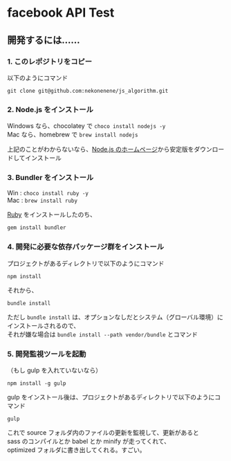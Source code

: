 # facebook API Test


## 開発するには……

### 1. このレポジトリをコピー

以下のようにコマンド
```
git clone git@github.com:nekonenene/js_algorithm.git
```

### 2. Node.js をインストール

Windows なら、chocolatey で `choco install nodejs -y`  
Mac なら、homebrew で `brew install nodejs`

上記のことがわからないなら、[Node.js のホームページ](https://nodejs.org/)から安定版をダウンロードしてインストール


### 3. Bundler をインストール

Win : `choco install ruby -y`  
Mac : `brew install ruby`  

[Ruby](https://www.ruby-lang.org/) をインストールしたのち、
```ruby
gem install bundler
```


### 4. 開発に必要な依存パッケージ群をインストール

プロジェクトがあるディレクトリで以下のようにコマンド
```
npm install
```

それから、
```
bundle install
```
ただし `bundle install` は、オプションなしだとシステム（グローバル環境）にインストールされるので、  
それが嫌な場合は `bundle install --path vendor/bundle` とコマンド


### 5. 開発監視ツールを起動

（もし gulp を入れていないなら）
```
npm install -g gulp
```

gulp をインストール後は、プロジェクトがあるディレクトリで以下のようにコマンド
```
gulp
```

これで source フォルダ内のファイルの更新を監視して、更新があると  
sass のコンパイルとか babel とか minify が走ってくれて、  
optimized フォルダに書き出してくれる。すごい。

